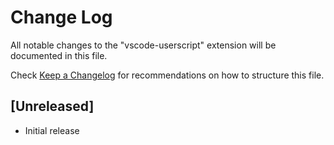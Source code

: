 # Change Log

All notable changes to the "vscode-userscript" extension will be documented in this file.

Check [Keep a Changelog](http://keepachangelog.com/) for recommendations on how to structure this file.

## [Unreleased]

- Initial release
